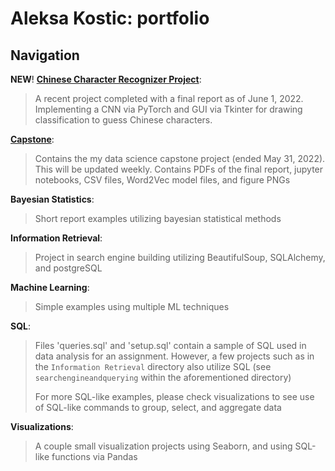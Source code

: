 # Aleksa Kostic: portfolio

## Navigation

**NEW**! **[Chinese Character Recognizer Project](https://github.com/aleksa-kostic/portfolio/tree/main/Chinese%20Character%20Recognition%20Project)**:
> A recent project completed with a final report as of June 1, 2022. Implementing a CNN via PyTorch and GUI via Tkinter for drawing classification to guess Chinese characters. 

[**Capstone**](https://github.com/aleksa-kostic/portfolio/tree/main/Capstone):
> Contains the my data science capstone project (ended May 31, 2022). This will be updated weekly. Contains PDFs of the final report, jupyter notebooks, CSV files, Word2Vec model files, and figure PNGs

**Bayesian Statistics**:
> Short report examples utilizing bayesian statistical methods

**Information Retrieval**:
> Project in search engine building utilizing BeautifulSoup, SQLAlchemy, and postgreSQL

**Machine Learning**:
> Simple examples using multiple ML techniques

**SQL**:
> Files 'queries.sql' and 'setup.sql' contain a sample of SQL used in data analysis for an assignment. However, a few projects such as in the ```Information Retrieval``` directory also utilize SQL (see ```searchengineandquerying``` within the aforementioned directory)
> 
> For more SQL-like examples, please check visualizations to see use of SQL-like commands to group, select, and aggregate data

**Visualizations**:
> A couple small visualization projects using Seaborn, and using SQL-like functions via Pandas
